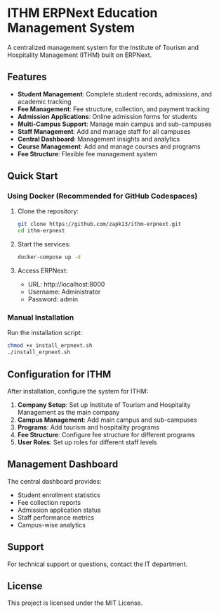 # ITHM ERPNext Education Management System

A centralized management system for the Institute of Tourism and Hospitality Management (ITHM) built on ERPNext.

## Features

- **Student Management**: Complete student records, admissions, and academic tracking
- **Fee Management**: Fee structure, collection, and payment tracking
- **Admission Applications**: Online admission forms for students
- **Multi-Campus Support**: Manage main campus and sub-campuses
- **Staff Management**: Add and manage staff for all campuses
- **Central Dashboard**: Management insights and analytics
- **Course Management**: Add and manage courses and programs
- **Fee Structure**: Flexible fee management system

## Quick Start

### Using Docker (Recommended for GitHub Codespaces)

1. Clone the repository:
   ```bash
   git clone https://github.com/zapk13/ithm-erpnext.git
   cd ithm-erpnext
   ```

2. Start the services:
   ```bash
   docker-compose up -d
   ```

3. Access ERPNext:
   - URL: http://localhost:8000
   - Username: Administrator
   - Password: admin

### Manual Installation

Run the installation script:
```bash
chmod +x install_erpnext.sh
./install_erpnext.sh
```

## Configuration for ITHM

After installation, configure the system for ITHM:

1. **Company Setup**: Set up Institute of Tourism and Hospitality Management as the main company
2. **Campus Management**: Add main campus and sub-campuses
3. **Programs**: Add tourism and hospitality programs
4. **Fee Structure**: Configure fee structure for different programs
5. **User Roles**: Set up roles for different staff levels

## Management Dashboard

The central dashboard provides:
- Student enrollment statistics
- Fee collection reports
- Admission application status
- Staff performance metrics
- Campus-wise analytics

## Support

For technical support or questions, contact the IT department.

## License

This project is licensed under the MIT License.

